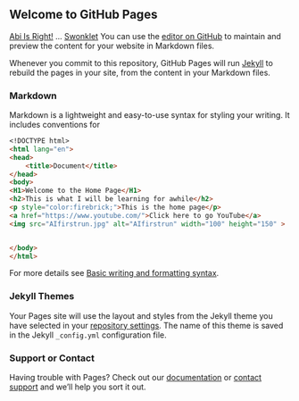 ## Welcome to GitHub Pages
[Abi Is Right!](https://alienapi.w3spaces.com/) ... [Swonklet](https://whoisabishag.github.io/AbiIsRight.github.io/Swonklet.html)
You can use the [editor on GitHub](https://github.com/nswank45/nswank45.github.io/edit/main/index.md) to maintain and preview the content for your website in Markdown files.

Whenever you commit to this repository, GitHub Pages will run [Jekyll](https://jekyllrb.com/) to rebuild the pages in your site, from the content in your Markdown files.

### Markdown

Markdown is a lightweight and easy-to-use syntax for styling your writing. It includes conventions for

```markdown
<!DOCTYPE html>
<html lang="en">
<head> 
    <title>Document</title>
</head>
<body>
<H1>Welcome to the Home Page</H1>
<h2>This is what I will be learning for awhile</h2>
<p style="color:firebrick;">This is the home page</p>
<a href="https://www.youtube.com/">Click here to go YouTube</a>
<img src="AIfirstrun.jpg" alt="AIfirstrun" width="100" height="150" >


</body>
</html>
```

For more details see [Basic writing and formatting syntax](https://docs.github.com/en/github/writing-on-github/getting-started-with-writing-and-formatting-on-github/basic-writing-and-formatting-syntax).

### Jekyll Themes

Your Pages site will use the layout and styles from the Jekyll theme you have selected in your [repository settings](https://github.com/nswank45/nswank45.github.io/settings/pages). The name of this theme is saved in the Jekyll `_config.yml` configuration file.

### Support or Contact

Having trouble with Pages? Check out our [documentation](https://docs.github.com/categories/github-pages-basics/) or [contact support](https://support.github.com/contact) and we’ll help you sort it out.
